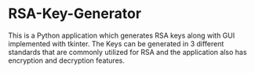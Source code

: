 # RSA-Key-Generator
This is a Python application which generates RSA keys along with GUI implemented with tkinter. The Keys can be generated in 3 different standards that are commonly utilized for RSA and the application also has encryption and decryption features.
